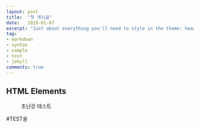 ```yaml
---
layout: post
title:  "첫 게시글"
date:   2019-01-07
excerpt: "Just about everything you'll need to style in the theme: headings, paragraphs, blockquotes, tables, code blocks, and more."
tag:
- markdown 
- syntax
- sample
- test
- jekyll
comments: true
---
```


## HTML Elements

<figure class="half">
	<a href="../assets/img/logo.png"></a>
	<figcaption>초난강 테스트</figcaption>
</figure>


#TEST용
